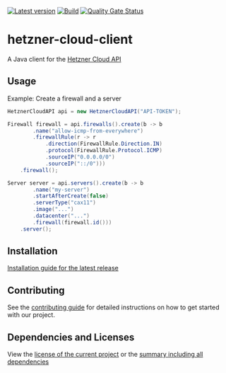 [![Latest version](https://img.shields.io/maven-central/v/net.litetex/hetzner-cloud-client?logo=apache%20maven)](https://mvnrepository.com/artifact/net.litetex/hetzner-cloud-client)
[![Build](https://img.shields.io/github/actions/workflow/status/litetex-oss/hetzner-cloud-client/checkBuild.yml?branch=dev)](https://github.com/litetex-oss/hetzner-cloud-client/actions/workflows/checkBuild.yml?query=branch%3Adev)
[![Quality Gate Status](https://sonarcloud.io/api/project_badges/measure?project=litetex-oss_hetzner-cloud-client&metric=alert_status)](https://sonarcloud.io/dashboard?id=litetex-oss_hetzner-cloud-client)

# hetzner-cloud-client

A Java client for the [Hetzner Cloud API](https://docs.hetzner.cloud/)

## Usage

Example: Create a firewall and a server
```java
HetznerCloudAPI api = new HetznerCloudAPI("API-TOKEN");

Firewall firewall = api.firewalls().create(b -> b
        .name("allow-icmp-from-everywhere")
        .firewallRule(r -> r
            .direction(FirewallRule.Direction.IN)
            .protocol(FirewallRule.Protocol.ICMP)
            .sourceIP("0.0.0.0/0")
            .sourceIP("::/0")))
    .firewall();

Server server = api.servers().create(b -> b
        .name("my-server")
        .startAfterCreate(false)
        .serverType("cax11")
        .image("...")
        .datacenter("...")
        .firewall(firewall.id()))
    .server();
```

## Installation
[Installation guide for the latest release](https://github.com/litetex-oss/hetzner-cloud-client/releases/latest#Installation)

## Contributing
See the [contributing guide](./CONTRIBUTING.md) for detailed instructions on how to get started with our project.

## Dependencies and Licenses
View the [license of the current project](LICENSE) or the [summary including all dependencies](https://litetex-oss.github.io/hetzner-cloud-client/dependencies)
